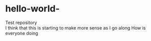 hello-world-
============

Test repository  
I think that this is starting to make more sense as I go along 
How is everyone doing 
